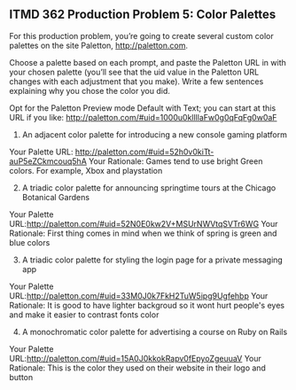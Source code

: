 ## ITMD 362 Production Problem 5: Color Palettes

For this production problem, you’re going to create several custom color palettes on the site Paletton, http://paletton.com.

Choose a palette based on each prompt, and paste the Paletton URL in with your chosen palette (you’ll see that the uid value in the Paletton URL changes with each adjustment that you make). Write a few sentences explaining why you chose the color you did.

Opt for the Paletton Preview mode Default with Text; you can start at this URL if you like: http://paletton.com/#uid=1000u0kllllaFw0g0qFqFg0w0aF

1. An adjacent color palette for introducing a new console gaming platform

Your Palette URL: http://paletton.com/#uid=52h0v0kiTt-auP5eZCkmcouq5hA
Your Rationale: Games tend to use bright Green colors. For example, Xbox and playstation

2. A triadic color palette for announcing springtime tours at the Chicago Botanical Gardens

Your Palette URL:http://paletton.com/#uid=52N0E0kw2V+MSUrNWVtqSVTr6WG
Your Rationale: First thing comes in mind when we think of spring is green and blue colors

3. A triadic color palette for styling the login page for a private messaging app

Your Palette URL:http://paletton.com/#uid=33M0J0k7FkH2TuW5ipg9Ugfehbp
Your Rationale: It is good to have lighter backgroud so it wont hurt people's eyes and make it easier to contrast fonts color


4. A monochromatic color palette for advertising a course on Ruby on Rails

Your Palette URL:http://paletton.com/#uid=15A0J0kkokRapv0fEpyoZgeuuaV
Your Rationale: This is the color they used on their website in their logo and button

